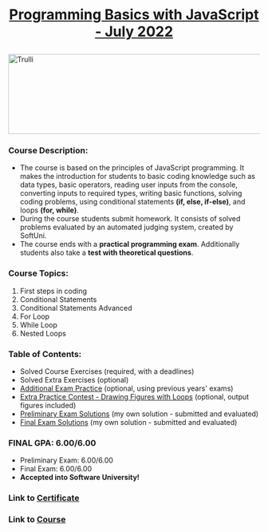 <html>
<body>

# <p align="center"><a href="https://softuni.bg/trainings/3755/programming-basics-with-javascript-july-2022"> Programming Basics with JavaScript - July 2022 </a><p>

<a href="https://softuni.bg/">
<img src="https://stringfixer.com/files/651542214.jpg" alt="Trulli" width="1218" height="160">
</a>

</body>
</html>

### Course Description:
- The course is based on the principles of JavaScript programming. It makes the introduction for students to basic coding knowledge such as data types, basic operators, reading user inputs from the console, converting inputs to required types, writing basic functions, solving coding problems, using conditional statements **(if, else, if-else)**, and loops **(for, while)**.
- During the course students submit homework. It consists of solved problems evaluated by an automated judging system, created by SoftUni.
- The course ends with a **practical programming exam**. Additionally students also take a **test with theoretical questions**.

### Course Topics:
1. First steps in coding  
2. Conditional Statements 
3. Conditional Statements Advanced 
4. For Loop   
5. While Loop          
6. Nested Loops
  

### Table of Contents:
- Solved Course Exercises (required, with a deadlines)
- Solved Extra Exercises (optional)
- <a href="https://github.com/mirokrastanov/Software-Engineering-SoftUni/tree/main/softuni-js-basics/practice-old-exams">Additional Exam Practice</a> (optional, using previous years' exams)
- <a href="https://github.com/mirokrastanov/Software-Engineering-SoftUni/tree/main/softuni-js-basics/practice-drawing-figures-with-loops">Extra Practice Contest - Drawing Figures with Loops</a> (optional, output figures included)
- <a href="https://github.com/mirokrastanov/Software-Engineering-SoftUni/tree/main/softuni-js-basics/preliminary-exam-js-basics">Preliminary Exam Solutions</a> (my own solution - submitted and evaluated)
- <a href="https://github.com/mirokrastanov/Software-Engineering-SoftUni/tree/main/softuni-js-basics/final-exam-js-basics">Final Exam Solutions</a> (my own solution - submitted and evaluated)

### FINAL GPA: 6.00/6.00
- Preliminary Exam: 6.00/6.00
- Final Exam: 6.00/6.00
- **Accepted into Software University!**
### Link to <a href="https://softuni.bg/certificates/details/140167/31a4474c">Certificate</a>
### Link to <a href="https://softuni.bg/trainings/3755/programming-basics-with-javascript-july-2022">Course</a>

